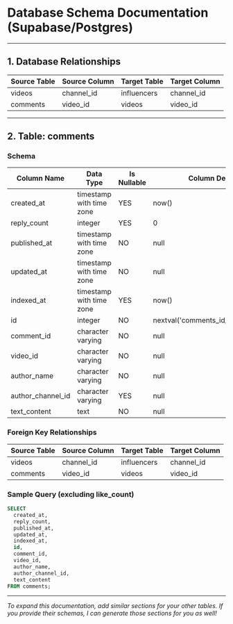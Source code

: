 # Database Schema Documentation (Supabase/Postgres)

---

## 1. Database Relationships

| Source Table | Source Column | Target Table | Target Column |
| ------------ | ------------- | ------------ | ------------- |
| videos       | channel_id    | influencers  | channel_id    |
| comments     | video_id      | videos       | video_id      |

---

## 2. Table: comments

### Schema
| Column Name       | Data Type                | Is Nullable | Column Default                       |
| ----------------- | ------------------------ | ----------- | ------------------------------------ |
| created_at        | timestamp with time zone | YES         | now()                                |
| reply_count       | integer                  | YES         | 0                                    |
| published_at      | timestamp with time zone | NO          | null                                 |
| updated_at        | timestamp with time zone | NO          | null                                 |
| indexed_at        | timestamp with time zone | YES         | now()                                |
| id                | integer                  | NO          | nextval('comments_id_seq'::regclass) |
| comment_id        | character varying        | NO          | null                                 |
| video_id          | character varying        | NO          | null                                 |
| author_name       | character varying        | NO          | null                                 |
| author_channel_id | character varying        | YES         | null                                 |
| text_content      | text                     | NO          | null                                 |

### Foreign Key Relationships
| Source Table | Source Column | Target Table | Target Column |
| ------------ | ------------- | ------------ | ------------- |
| videos       | channel_id    | influencers  | channel_id    |
| comments     | video_id      | videos       | video_id      |

### Sample Query (excluding like_count)
```sql
SELECT
  created_at,
  reply_count,
  published_at,
  updated_at,
  indexed_at,
  id,
  comment_id,
  video_id,
  author_name,
  author_channel_id,
  text_content
FROM comments;
```

---

*To expand this documentation, add similar sections for your other tables. If you provide their schemas, I can generate those sections for you as well!*
